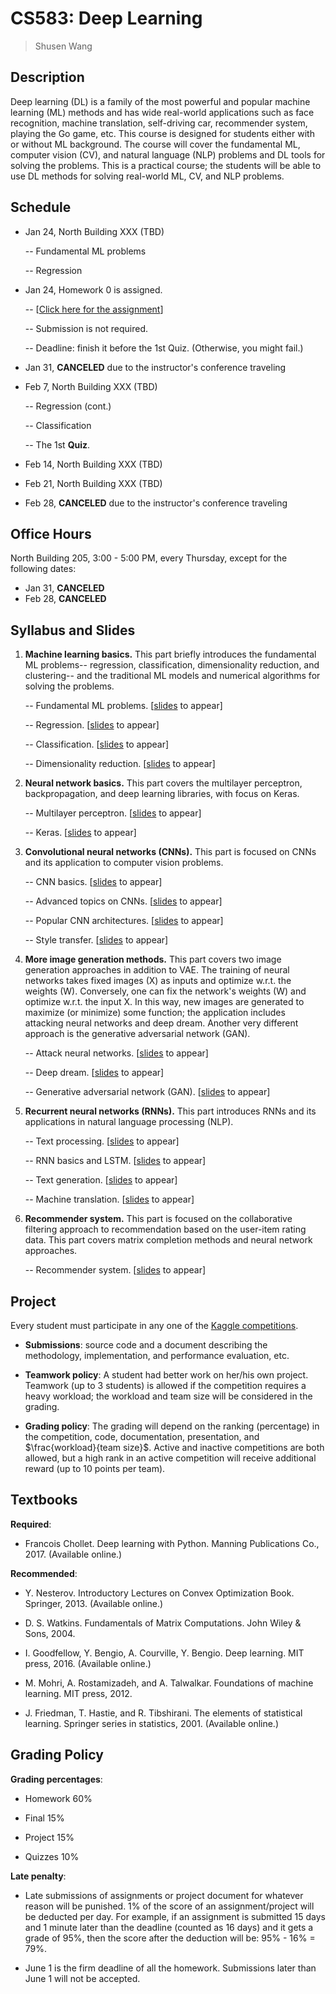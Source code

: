 CS583: Deep Learning
============


>  Shusen Wang



Description
---------
Deep learning (DL) is a family of the most powerful and popular machine learning (ML) methods and has wide real-world applications such as face recognition, machine translation, self-driving car, recommender system, playing the Go game, etc. This course is designed for students either with or without ML background. The course will cover the fundamental ML, computer vision (CV), and natural language (NLP) problems and DL tools for solving the problems. This is a practical course; the students will be able to use DL methods for solving real-world ML, CV, and NLP problems.



Schedule
---------

- Jan 24, North Building XXX (TBD)

    -- Fundamental ML problems
    
    -- Regression
    
- Jan 24, Homework 0 is assigned.

    -- [[Click here for the assignment](../homework/HM0/HM.pdf)] 
    
    -- Submission is not required. 
    
    -- Deadline: finish it before the 1st Quiz. (Otherwise, you might fail.)

- Jan 31, **CANCELED** due to the instructor's conference traveling

- Feb 7, North Building XXX (TBD)

    -- Regression (cont.)
    
    -- Classification
    
    -- The 1st **Quiz**.
    
- Feb 14, North Building XXX (TBD)

- Feb 21, North Building XXX (TBD)

- Feb 28, **CANCELED** due to the instructor's conference traveling


Office Hours
---------

North Building 205, 3:00 - 5:00 PM, every Thursday, except for the following dates:

- Jan 31, **CANCELED**
- Feb 28, **CANCELED**


Syllabus and Slides
---------

1. **Machine learning basics.**
This part briefly introduces the fundamental ML problems-- regression, classification, dimensionality reduction, and clustering-- and the traditional ML models and numerical algorithms for solving the problems.

    -- Fundamental ML problems. [[slides]() to appear]
    
    -- Regression. [[slides]() to appear]
    
    -- Classification. [[slides]() to appear]
    
    -- Dimensionality reduction. [[slides]() to appear]
    
2. **Neural network basics.**
This part covers the multilayer perceptron, backpropagation, and deep learning libraries, with focus on Keras.

    -- Multilayer perceptron. [[slides]() to appear]
    
    -- Keras. [[slides]() to appear]
    
3. **Convolutional neural networks (CNNs).**
This part is focused on CNNs and its application to computer vision problems.

    -- CNN basics. [[slides]() to appear]
    
    -- Advanced topics on CNNs. [[slides]() to appear]
    
    -- Popular CNN architectures. [[slides]() to appear]
    
    -- Style transfer. [[slides]() to appear]


4. **More image generation methods.**
This part covers two image generation approaches in addition to VAE.
The training of neural networks takes fixed images (X) as inputs and optimize w.r.t. the weights (W). Conversely, one can fix the network's weights (W) and optimize w.r.t. the input X. In this way, new images are generated to maximize (or minimize) some function; the application includes attacking neural networks and deep dream.
Another very different approach is the generative adversarial network (GAN).

    -- Attack neural networks. [[slides]() to appear]
    
    -- Deep dream. [[slides]() to appear]
    
    -- Generative adversarial network (GAN). [[slides]() to appear]


5. **Recurrent neural networks (RNNs).**
This part introduces RNNs and its applications in natural language processing (NLP).

    -- Text processing. [[slides]() to appear]
    
    -- RNN basics and LSTM. [[slides]() to appear]
    
    -- Text generation. [[slides]() to appear]
    
    -- Machine translation. [[slides]() to appear]

5. **Recommender system.**
This part is focused on the collaborative filtering approach to recommendation based on the user-item rating data.
This part covers matrix completion methods and neural network approaches. 

    -- Recommender system. [[slides]() to appear]



Project
---------
Every student must participate in any one of the [Kaggle competitions](https://www.kaggle.com/competitions). 

- **Submissions**: source code and a document describing the methodology, implementation, and performance evaluation, etc.
    
- **Teamwork policy**: A student had better work on her/his own project. Teamwork (up to 3 students) is allowed if the competition requires a heavy workload; the workload and team size will be considered in the grading.
    
- **Grading policy**: The grading will depend on the ranking (percentage) in the competition, code, documentation, presentation, and $\frac{workload}{team size}$. Active and inactive competitions are both allowed, but a high rank in an active competition will receive additional reward (up to 10 points per team).



Textbooks
---------

**Required**:

- Francois Chollet. Deep learning with Python. Manning Publications Co., 2017. (Available online.)

**Recommended**:

- Y. Nesterov. Introductory Lectures on Convex Optimization Book. Springer, 2013. (Available online.)

- D. S. Watkins. Fundamentals of Matrix Computations. John Wiley & Sons, 2004.

- I. Goodfellow, Y. Bengio, A. Courville, Y. Bengio. Deep learning. MIT press, 2016. (Available online.)
    
- M. Mohri, A. Rostamizadeh, and A. Talwalkar. Foundations of machine learning. MIT press, 2012.
    
- J. Friedman, T. Hastie, and R. Tibshirani. The elements of statistical learning. Springer series in statistics, 2001. (Available online.)



Grading Policy
---------

**Grading percentages**:

- Homework 60\%

- Final 15\%

- Project 15\%

- Quizzes 10\%

**Late penalty**:

- Late submissions of assignments or project document for whatever reason will be punished. 1\% of the score of an assignment/project will be deducted per day. For example, if an assignment is submitted 15 days and 1 minute later than the deadline (counted as 16 days) and it gets a grade of 95\%, then the score after the deduction will be: 95\% - 16\% = 79\%.

- June 1 is the firm deadline of all the homework. Submissions later than June 1 will not be accepted.



